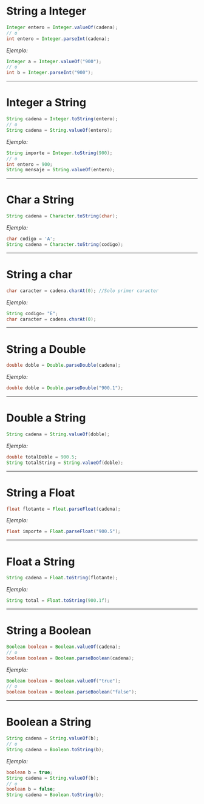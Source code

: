 # String a Integer

```java
Integer entero = Integer.valueOf(cadena);
// o
int entero = Integer.parseInt(cadena);
```

_Ejemplo:_
```java
Integer a = Integer.valueOf("900");
// o
int b = Integer.parseInt("900");
```
------
# Integer a String

```java
String cadena = Integer.toString(entero);
// o
String cadena = String.valueOf(entero);
```

_Ejemplo:_
```java
String importe = Integer.toString(900);
// o
int entero = 900;
String mensaje = String.valueOf(entero);
```
------
# Char a String

```java
String cadena = Character.toString(char);
```

_Ejemplo:_
```java
char codigo = 'A';
String cadena = Character.toString(codigo);
```
-------
# String a char

```java
char caracter = cadena.charAt(0); //Solo primer caracter
```

_Ejemplo:_

```java
String codigo= "E";
char caracter = cadena.charAt(0);
```
---
# String a Double

```java
double doble = Double.parseDouble(cadena);
```

_Ejemplo:_
```java
double doble = Double.parseDouble("900.1");
```
---
# Double a String

```java
String cadena = String.valueOf(doble);
```

_Ejemplo:_
```java
double totalDoble = 900.5;
String totalString = String.valueOf(doble);
```
---
# String a Float

```java
float flotante = Float.parseFloat(cadena);
```

_Ejemplo:_
```java
float importe = Float.parseFloat("900.5");
```
---
# Float a String

```java
String cadena = Float.toString(flotante);
```

_Ejemplo:_
```java
String total = Float.toString(900.1f);
```
-----
# String a Boolean

```java
Boolean boolean = Boolean.valueOf(cadena);
// o
boolean boolean = Boolean.parseBoolean(cadena);
```

_Ejemplo:_
```java
Boolean boolean = Boolean.valueOf("true");
// o
boolean boolean = Boolean.parseBoolean("false");
```
------
# Boolean a String

```java
String cadena = String.valueOf(b);
// o
String cadena = Boolean.toString(b);
```

_Ejemplo:_
```java
boolean b = true;
String cadena = String.valueOf(b);
// o
boolean b = false;
String cadena = Boolean.toString(b);
``````